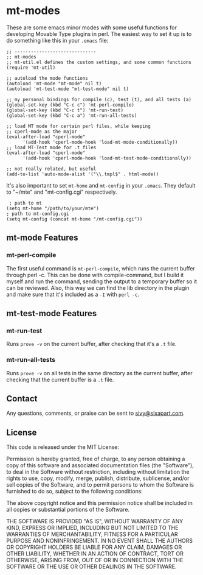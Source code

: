 # mt-modes

These are some emacs minor modes with some useful functions for developing Movable Type plugins in perl. The easiest way to set it up is to do something like this in your `.emacs` file:

	;; ------------------------------
	;; mt-modes
	;; mt-util.el defines the custom settings, and some common functions
	(require 'mt-util)

	;; autoload the mode functions
	(autoload 'mt-mode "mt-mode" nil t)
	(autoload 'mt-test-mode "mt-test-mode" nil t)

	;; my personal bindings for compile (c), test (t), and all tests (a)
	(global-set-key (kbd "C-c c") 'mt-perl-compile)
	(global-set-key (kbd "C-c t") 'mt-run-test)
	(global-set-key (kbd "C-c a") 'mt-run-all-tests)

	;; load MT mode for certain perl files, while keeping
	;; cperl-mode as the major
	(eval-after-load "cperl-mode"
	      '(add-hook 'cperl-mode-hook 'load-mt-mode-conditionally))
	;; load MT-Test mode for .t files
	(eval-after-load "cperl-mode"
	      '(add-hook 'cperl-mode-hook 'load-mt-test-mode-conditionally))

	;; not really related, but useful
	(add-to-list 'auto-mode-alist '("\\.tmpl$" . html-mode))

It's also important to set `mt-home` and `mt-config` in your `.emacs`. They default to "~/mte" and "mt-config.cgi" respectively.
    
     ; path to mt
    (setq mt-home "/path/to/your/mte")
    ; path to mt-config.cgi
    (setq mt-config (concat mt-home "/mt-config.cgi"))

## mt-mode Features

### mt-perl-compile

The first useful command is `mt-perl-compile`, which runs the current buffer through perl -c. This can be done with compile-command, but I build it myself and run the command, sending the output to a temporary buffer so it can be reviewed. Also, this way we can find the lib directory in the plugin and make sure that it's included as a `-I` with `perl -c`.

## mt-test-mode Features

### mt-run-test

Runs `prove -v` on the current buffer, after checking that it's a `.t` file.

### mt-run-all-tests

Runs `prove -v` on all tests in the same directory as the current buffer, after checking that the current buffer is a `.t` file.

## Contact

Any questions, comments, or praise can be sent to <sivy@sixapart.com>.

## License

This code is released under the MIT License:

Permission is hereby granted, free of charge, to any person obtaining a copy
of this software and associated documentation files (the "Software"), to deal
in the Software without restriction, including without limitation the rights
to use, copy, modify, merge, publish, distribute, sublicense, and/or sell
copies of the Software, and to permit persons to whom the Software is
furnished to do so, subject to the following conditions:

The above copyright notice and this permission notice shall be included in
all copies or substantial portions of the Software.

THE SOFTWARE IS PROVIDED "AS IS", WITHOUT WARRANTY OF ANY KIND, EXPRESS OR
IMPLIED, INCLUDING BUT NOT LIMITED TO THE WARRANTIES OF MERCHANTABILITY,
FITNESS FOR A PARTICULAR PURPOSE AND NONINFRINGEMENT. IN NO EVENT SHALL THE
AUTHORS OR COPYRIGHT HOLDERS BE LIABLE FOR ANY CLAIM, DAMAGES OR OTHER
LIABILITY, WHETHER IN AN ACTION OF CONTRACT, TORT OR OTHERWISE, ARISING FROM,
OUT OF OR IN CONNECTION WITH THE SOFTWARE OR THE USE OR OTHER DEALINGS IN
THE SOFTWARE.
